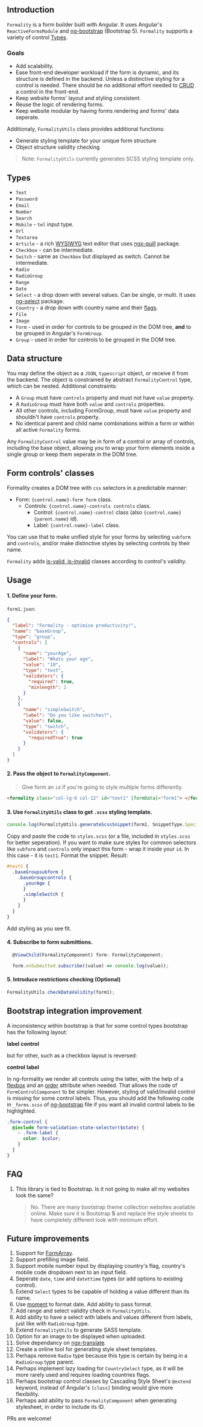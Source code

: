 ## Introduction

`Formality` is a form builder built with Angular. It uses Angular's `ReactiveFormsModule` and [ng-bootstrap](https://ng-bootstrap.github.io/#/home) (Bootstrap 5). `Formality` supports a variety of control [Types](#types).

### Goals

- Add scalability.
- Ease front-end developer workload if the form is dynamic, and its structure is defined in the backend. Unless a distinctive styling for a control is needed. There should be no additional effort needed to [CRUD](https://en.wikipedia.org/wiki/Create,_read,_update_and_delete) a control in the front-end.
- Keep website forms' layout and styling consistent.
- Reuse the logic of rendering forms.
- Keep website modular by having forms rendering and forms' data seperate.

Additionaly, `FormalityUtils` class provides additional functions:

- Generate styling template for your unique form structure
- Object structure validity checking

> Note: `FormalityUtils` currently generates SCSS styling template only.

## Types

- `Text`
- `Password`
- `Email`
- `Number`
- `Search`
- `Mobile` - `tel` input type.
- `Url`
- `Textarea`
- `Article` - a rich [WYSIWYG](https://en.wikipedia.org/wiki/WYSIWYG) text editor that uses [ngx-quill](https://www.npmjs.com/package/ngx-quill) package.
- `Checkbox` - can be intermediate.
- `Switch` - same as `Checkbox` but displayed as switch. Cannot be intermediate.
- `Radio`
- `RadioGroup`
- `Range`
- `Date`
- `Select` - a drop down with several values. Can be single, or multi. It uses [ng-select](https://github.com/ng-select/ng-select) package.
- `Country` - a drop down with country name and their [flags](https://www.npmjs.com/package/flag-icon-css).
- `File`
- `Image`
- `Form` - used in order for controls to be grouped in the DOM tree, <b>and</b> to be grouped in Angular's `FormGroup`.
- `Group` - used in order for controls to be grouped in the DOM tree.

## Data structure

You may define the object as a `JSON`, `typescript` object, or receive it from the backend. The object is constrained by abstract `FormalityControl` type, which can be nested.
Additional constraints:

- A `Group` must have `controls` property and must not have `value` property.
- A `RadioGroup` must have both `value` and `controls` properties.
- All other controls, including FormGroup, must have `value` property and shouldn't have `controls` property.
- No identical parent and child name combinations within a form or within all active `Formality` forms.

Any `FormalityControl` value may be in form of a control or array of controls, including the base object, allowing you to wrap your form elements inside a single group or keep them seperate in the DOM tree.

## Form controls' classes

Formality creates a DOM tree with `css` selectors in a predictable manner:

- Form: `{control.name}-form form` class.
  - Controls: `{control.name}-controls controls` class.
    - Control: `{control.name}-control` class (also `{control.name}{parent.name}` id).
    - Label: `{control.name}-label` class.

You can use that to make unified style for your forms by selecting `subform` and `controls`, and/or make distinctive styles by selecting controls by their name.

`Formality` adds [is-valid, is-invalid](https://getbootstrap.com/docs/5.0/forms/validation/) classes according to control's validity.

## Usage

#### 1. Define your form.

`form1.json`:

```json
{
  "label": "Formality - optimise productivity!",
  "name": "baseGroup",
  "type": "group",
  "controls": [
    {
      "name": "yourAge",
      "label": "Whats your age",
      "value": "10",
      "type": "text",
      "validators": {
        "required": true,
        "minlength": 2
      }
    },
    {
      "name": "simpleSwitch",
      "label": "Do you like switches?",
      "value": false,
      "type": "switch",
      "validators": {
        "requiredTrue": true
      }
    }
  ]
}
```

#### 2. Pass the object to `FormalityComponent`.

> Give form an `id` if you're going to style multiple forms differently.

```html
<formality class="col-lg-6 col-12" id="test1" [formData]="form1"> </formality>
```

#### 3. Use `FormalityUtils` class to get `.scss` styling template.

```ts
console.log(FormalityUtils.generateScssSnippet(form1, SnippetType.Specific));
```

Copy and paste the code to `styles.scss` (or a file, included in `styles.scss` for better seperation). If you want to make sure styles for common selectors like `subform` and `controls` only impact this form - wrap it inside your `id`. In this case - it is `test1`. Format the snippet. Result:

```scss
#test1 {
  .baseGroupsubform {
    .baseGroupcontrols {
      .yourAge {
      }
      .simpleSwitch {
      }
    }
  }
}
```

Add styling as you see fit.

#### 4. Subscribe to form submittions.

```ts
  @ViewChild(FormalityComponent) form: FormalityComponent;

  form.onSubmitted.subscribe((value) => console.log(value));
```

#### 5. Introduce restrictions checking (Optional)

```ts
FormalityUtils.checkDataValidity(form1);
```

## Bootstrap integration improvement

A inconsistency within bootstrap is that for some control types bootstrap has the following layout:

<b>label</b>
<b>control</b>

but for other, such as a checkbox layout is reversed:

<b>control</b>
<b>label</b>

In ng-formality we render all controls using the latter, with the help of a [flexbox](https://developer.mozilla.org/en-US/docs/Learn/CSS/CSS_layout/Flexbox) and an [order](https://developer.mozilla.org/en-US/docs/Web/CSS/order) attribute when needed. That allows the code of `FormControlComponent` to be simpler. However, styling of valid/invalid control is missing for some control labels.
Thus, you should add the following code in `_forms.scss` of [ng-bootstrap](https://ng-bootstrap.github.io/#/home) file if you want all invalid control labels to be highlighted.

```scss
.form-control {
  @include form-validation-state-selector($state) {
    ~ .form-label {
      color: $color;
    }
  }
}
```

## FAQ

1. This library is tied to Bootstrap. Is it not going to make all my websites look the same?
   > No. There are many bootstrap theme collection websites available online. Make sure it is Bootstrap <b>5</b> and replace the style sheets to have completely different look with minimum effort.

## Future improvements

1. Support for [FormArray](https://angular.io/api/forms/FormArray).
2. Support prefilling image field.
3. Support mobile number input by displaying country's flag, country's mobile code dropdown next to an input field.
4. Seperate `date`, `time` and `datettime` types (or add options to existing control).
5. Extend `Select` types to be capable of holding a value different than its name.
6. Use [moment](https://www.npmjs.com/package/moment) to format date. Add ability to pass format.
7. Add range and select validity check in `FormalityUtils`.
8. Add ability to have a select with labels and values different from labels, just like with `RadioGroup` type.
9. Extend `FormalityUtils` to generate SASS template.
10. Option for an image to be displayed when uploaded.
11. Solve dependancy on [ngx-translate](https://www.npmjs.com/package/@ngx-translate/core).
12. Create a online tool for generating style sheet templates.
13. Perhaps remove `Radio` type because this type is certain by being in a `RadioGroup` type parent.
14. Perhaps implement lazy loading for `CountrySelect` type, as it will be more rarely used and requires loading countries flags.
15. Perhaps bootstrap control classes by Cascading Style Sheet's `@extend` keyword, instead of Angular's `[class]` binding would give more flexibility.
16. Perhaps add ability to pass `FormalityComponent` when generating stylesheet, in order to include its ID.

PRs are welcome!
